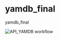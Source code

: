 # yamdb_final
yamdb_final

![API_YAMDB workflow](https://github.com/gilbey7s/yamdb_final/workflows/yamdb_workflow.yml/badge.svg)
